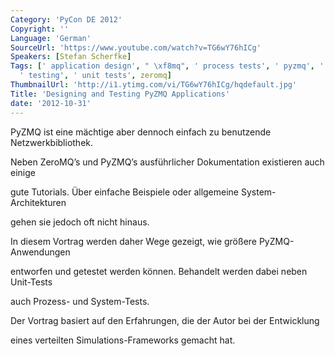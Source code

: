 ```yaml
---
Category: 'PyCon DE 2012'
Copyright: ''
Language: 'German'
SourceUrl: 'https://www.youtube.com/watch?v=TG6wY76hICg'
Speakers: [Stefan Scherfke]
Tags: [' application design', " \xf8mq", ' process tests', ' pyzmq', ' system tests',
  ' testing', ' unit tests', zeromq]
ThumbnailUrl: 'http://i1.ytimg.com/vi/TG6wY76hICg/hqdefault.jpg'
Title: 'Designing and Testing PyZMQ Applications'
date: '2012-10-31'
---
```

PyZMQ ist eine mächtige aber dennoch einfach zu benutzende Netzwerkbibliothek.

Neben ZeroMQ’s und PyZMQ’s ausführlicher Dokumentation existieren auch einige

gute Tutorials. Über einfache Beispiele oder allgemeine System-Architekturen

gehen sie jedoch oft nicht hinaus.

In diesem Vortrag werden daher Wege gezeigt, wie größere PyZMQ-Anwendungen

entworfen und getestet werden können. Behandelt werden dabei neben Unit-Tests

auch Prozess- und System-Tests.

Der Vortrag basiert auf den Erfahrungen, die der Autor bei der Entwicklung

eines verteilten Simulations-Frameworks gemacht hat.

